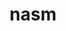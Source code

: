 ---
title: "nasm"
layout: cache
categories: [package, develop]
meta: {"compilers": ["apple-clang@=15.0.0", "gcc@=10.2.1", "gcc@=10.5.0", "gcc@=11.1.0", "gcc@=11.4.0", "gcc@=12.4.0", "gcc@=13.2.0", "gcc@=13.3.0", "gcc@=7.3.1", "gcc@=7.5.0", "gcc@=9.4.0", "msvc@=19.39.33523", "oneapi@=2024.1.0", "oneapi@=2024.2.1"], "num_specs": 44, "num_specs_by_stack": {"aws-isc": 1, "aws-isc-aarch64": 1, "aws-pcluster-neoverse_v1": 3, "aws-pcluster-x86_64_v4": 6, "data-vis-sdk": 3, "developer-tools": 1, "developer-tools-aarch64-linux-gnu": 3, "developer-tools-darwin": 1, "developer-tools-manylinux2014": 1, "developer-tools-x86_64_v3-linux-gnu": 3, "e4s": 3, "e4s-neoverse-v2": 3, "e4s-neoverse_v1": 1, "e4s-oneapi": 3, "e4s-power": 1, "e4s-rocm-external": 3, "hep": 3, "ml-darwin-aarch64-mps": 1, "ml-linux-aarch64-cpu": 3, "ml-linux-aarch64-cuda": 3, "ml-linux-x86_64-cpu": 3, "ml-linux-x86_64-cuda": 3, "radiuss": 3, "root": 44, "windows-vis": 1}, "oss": ["amzn2", "centos7", "rhel8", "ubuntu18.04", "ubuntu20.04", "ubuntu22.04", "ubuntu24.04", "ventura", "windows10.0.20348"], "platforms": ["darwin", "linux", "windows"], "stacks": ["aws-isc", "aws-isc-aarch64", "aws-pcluster-neoverse_v1", "aws-pcluster-x86_64_v4", "data-vis-sdk", "developer-tools", "developer-tools-aarch64-linux-gnu", "developer-tools-darwin", "developer-tools-manylinux2014", "developer-tools-x86_64_v3-linux-gnu", "e4s", "e4s-neoverse-v2", "e4s-neoverse_v1", "e4s-oneapi", "e4s-power", "e4s-rocm-external", "hep", "ml-darwin-aarch64-mps", "ml-linux-aarch64-cpu", "ml-linux-aarch64-cuda", "ml-linux-x86_64-cpu", "ml-linux-x86_64-cuda", "radiuss", "root", "windows-vis"], "targets": ["aarch64", "neoverse_v1", "neoverse_v2", "ppc64le", "x86_64", "x86_64_v3", "x86_64_v4"], "versions": ["2.15.05", "2.16.03"]}
spec_details: [{"compiler": "apple-clang@=15.0.0", "hash": "erc4nlsdtv3m4ckuhkph6c63hcxycgs4", "os": "ventura", "platform": "darwin", "size": "-", "stacks": ["developer-tools-darwin", "ml-darwin-aarch64-mps", "root"], "tarball": "https://binaries.spack.io/develop/build_cache/darwin-ventura-aarch64/apple-clang-15.0.0/nasm-2.16.03/darwin-ventura-aarch64-apple-clang-15.0.0-nasm-2.16.03-erc4nlsdtv3m4ckuhkph6c63hcxycgs4.spack", "target": "aarch64", "variants": ["build_system=autotools"], "versions": ["2.16.03"]}, {"compiler": "gcc@=7.3.1", "hash": "yygkeq4m6lupnrrnr6ywazihfpfij7rl", "os": "amzn2", "platform": "linux", "size": "-", "stacks": ["aws-isc-aarch64", "root"], "tarball": "https://binaries.spack.io/develop/build_cache/linux-amzn2-aarch64/gcc-7.3.1/nasm-2.16.03/linux-amzn2-aarch64-gcc-7.3.1-nasm-2.16.03-yygkeq4m6lupnrrnr6ywazihfpfij7rl.spack", "target": "aarch64", "variants": ["build_system=autotools"], "versions": ["2.16.03"]}, {"compiler": "gcc@=12.4.0", "hash": "zxd34bamvio3f7hb27h5g3lzwx47b75q", "os": "amzn2", "platform": "linux", "size": "-", "stacks": ["aws-pcluster-neoverse_v1", "root"], "tarball": "https://binaries.spack.io/develop/build_cache/linux-amzn2-neoverse_v1/gcc-12.4.0/nasm-2.16.03/linux-amzn2-neoverse_v1-gcc-12.4.0-nasm-2.16.03-zxd34bamvio3f7hb27h5g3lzwx47b75q.spack", "target": "neoverse_v1", "variants": ["build_system=autotools"], "versions": ["2.16.03"]}, {"compiler": "gcc@=12.4.0", "hash": "hyuqo64hcr6krbz47xvvx65roicxumht", "os": "amzn2", "platform": "linux", "size": "-", "stacks": ["aws-pcluster-neoverse_v1", "root"], "tarball": "https://binaries.spack.io/develop/build_cache/linux-amzn2-neoverse_v1/gcc-12.4.0/nasm-2.16.03/linux-amzn2-neoverse_v1-gcc-12.4.0-nasm-2.16.03-hyuqo64hcr6krbz47xvvx65roicxumht.spack", "target": "neoverse_v1", "variants": ["build_system=autotools"], "versions": ["2.16.03"]}, {"compiler": "gcc@=12.4.0", "hash": "gdbsooxtjzkkkbf7ljduuaeowjwdwwtb", "os": "amzn2", "platform": "linux", "size": "-", "stacks": ["aws-pcluster-neoverse_v1", "root"], "tarball": "https://binaries.spack.io/develop/build_cache/linux-amzn2-neoverse_v1/gcc-12.4.0/nasm-2.16.03/linux-amzn2-neoverse_v1-gcc-12.4.0-nasm-2.16.03-gdbsooxtjzkkkbf7ljduuaeowjwdwwtb.spack", "target": "neoverse_v1", "variants": ["build_system=autotools"], "versions": ["2.16.03"]}, {"compiler": "gcc@=7.3.1", "hash": "uv3sp3mlzrp3sntpcc4wvnlh37rzungs", "os": "amzn2", "platform": "linux", "size": "-", "stacks": ["aws-isc", "root"], "tarball": "https://binaries.spack.io/develop/build_cache/linux-amzn2-x86_64_v3/gcc-7.3.1/nasm-2.16.03/linux-amzn2-x86_64_v3-gcc-7.3.1-nasm-2.16.03-uv3sp3mlzrp3sntpcc4wvnlh37rzungs.spack", "target": "x86_64_v3", "variants": ["build_system=autotools"], "versions": ["2.16.03"]}, {"compiler": "oneapi@=2024.1.0", "hash": "y6v35u6cc66szsnlrv4gjmmx445gg5au", "os": "amzn2", "platform": "linux", "size": "-", "stacks": ["aws-pcluster-x86_64_v4", "root"], "tarball": "https://binaries.spack.io/develop/build_cache/linux-amzn2-x86_64_v3/oneapi-2024.1.0/nasm-2.16.03/linux-amzn2-x86_64_v3-oneapi-2024.1.0-nasm-2.16.03-y6v35u6cc66szsnlrv4gjmmx445gg5au.spack", "target": "x86_64_v3", "variants": ["build_system=autotools"], "versions": ["2.16.03"]}, {"compiler": "oneapi@=2024.1.0", "hash": "uwrqk3pqreb63nyxd66rkf4d3gkmame2", "os": "amzn2", "platform": "linux", "size": "-", "stacks": ["aws-pcluster-x86_64_v4", "root"], "tarball": "https://binaries.spack.io/develop/build_cache/linux-amzn2-x86_64_v3/oneapi-2024.1.0/nasm-2.16.03/linux-amzn2-x86_64_v3-oneapi-2024.1.0-nasm-2.16.03-uwrqk3pqreb63nyxd66rkf4d3gkmame2.spack", "target": "x86_64_v3", "variants": ["build_system=autotools"], "versions": ["2.16.03"]}, {"compiler": "oneapi@=2024.1.0", "hash": "catanx66udmv46mcx3pw2htxo2zntl5y", "os": "amzn2", "platform": "linux", "size": "-", "stacks": ["aws-pcluster-x86_64_v4", "root"], "tarball": "https://binaries.spack.io/develop/build_cache/linux-amzn2-x86_64_v3/oneapi-2024.1.0/nasm-2.16.03/linux-amzn2-x86_64_v3-oneapi-2024.1.0-nasm-2.16.03-catanx66udmv46mcx3pw2htxo2zntl5y.spack", "target": "x86_64_v3", "variants": ["build_system=autotools"], "versions": ["2.16.03"]}, {"compiler": "oneapi@=2024.1.0", "hash": "gabydbyny3q5di36xwfy224ipty3sliu", "os": "amzn2", "platform": "linux", "size": "-", "stacks": ["aws-pcluster-x86_64_v4", "root"], "tarball": "https://binaries.spack.io/develop/build_cache/linux-amzn2-x86_64_v4/oneapi-2024.1.0/nasm-2.16.03/linux-amzn2-x86_64_v4-oneapi-2024.1.0-nasm-2.16.03-gabydbyny3q5di36xwfy224ipty3sliu.spack", "target": "x86_64_v4", "variants": ["build_system=autotools"], "versions": ["2.16.03"]}, {"compiler": "oneapi@=2024.1.0", "hash": "oxdzvfkt656k6tbxursj7mxxvrvmpfsq", "os": "amzn2", "platform": "linux", "size": "-", "stacks": ["aws-pcluster-x86_64_v4", "root"], "tarball": "https://binaries.spack.io/develop/build_cache/linux-amzn2-x86_64_v4/oneapi-2024.1.0/nasm-2.16.03/linux-amzn2-x86_64_v4-oneapi-2024.1.0-nasm-2.16.03-oxdzvfkt656k6tbxursj7mxxvrvmpfsq.spack", "target": "x86_64_v4", "variants": ["build_system=autotools"], "versions": ["2.16.03"]}, {"compiler": "oneapi@=2024.1.0", "hash": "q5hzxgn3hacoeazouyxp5r3k76mi4c7i", "os": "amzn2", "platform": "linux", "size": "-", "stacks": ["aws-pcluster-x86_64_v4", "root"], "tarball": "https://binaries.spack.io/develop/build_cache/linux-amzn2-x86_64_v4/oneapi-2024.1.0/nasm-2.16.03/linux-amzn2-x86_64_v4-oneapi-2024.1.0-nasm-2.16.03-q5hzxgn3hacoeazouyxp5r3k76mi4c7i.spack", "target": "x86_64_v4", "variants": ["build_system=autotools"], "versions": ["2.16.03"]}, {"compiler": "gcc@=10.2.1", "hash": "yhpmotjfty53bimub4q4qdct6jcqrpdd", "os": "centos7", "platform": "linux", "size": "-", "stacks": ["developer-tools-manylinux2014", "root"], "tarball": "https://binaries.spack.io/develop/build_cache/linux-centos7-x86_64_v3/gcc-10.2.1/nasm-2.16.03/linux-centos7-x86_64_v3-gcc-10.2.1-nasm-2.16.03-yhpmotjfty53bimub4q4qdct6jcqrpdd.spack", "target": "x86_64_v3", "variants": ["build_system=autotools"], "versions": ["2.16.03"]}, {"compiler": "gcc@=10.5.0", "hash": "w3j6oei6wfdbuj3hd6af2avrlpfbymbp", "os": "centos7", "platform": "linux", "size": "-", "stacks": ["developer-tools-x86_64_v3-linux-gnu", "root"], "tarball": "https://binaries.spack.io/develop/build_cache/linux-centos7-x86_64_v3/gcc-10.5.0/nasm-2.16.03/linux-centos7-x86_64_v3-gcc-10.5.0-nasm-2.16.03-w3j6oei6wfdbuj3hd6af2avrlpfbymbp.spack", "target": "x86_64_v3", "variants": ["build_system=autotools"], "versions": ["2.16.03"]}, {"compiler": "gcc@=10.5.0", "hash": "kyihuyxj3adzh72cou2d6jx7ylxsdz52", "os": "centos7", "platform": "linux", "size": "-", "stacks": ["developer-tools-x86_64_v3-linux-gnu", "root"], "tarball": "https://binaries.spack.io/develop/build_cache/linux-centos7-x86_64_v3/gcc-10.5.0/nasm-2.16.03/linux-centos7-x86_64_v3-gcc-10.5.0-nasm-2.16.03-kyihuyxj3adzh72cou2d6jx7ylxsdz52.spack", "target": "x86_64_v3", "variants": ["build_system=autotools"], "versions": ["2.16.03"]}, {"compiler": "gcc@=10.5.0", "hash": "5biqajmxe2wk3zmuzbt2xo5s4scicvct", "os": "centos7", "platform": "linux", "size": "-", "stacks": ["developer-tools-x86_64_v3-linux-gnu", "root"], "tarball": "https://binaries.spack.io/develop/build_cache/linux-centos7-x86_64_v3/gcc-10.5.0/nasm-2.16.03/linux-centos7-x86_64_v3-gcc-10.5.0-nasm-2.16.03-5biqajmxe2wk3zmuzbt2xo5s4scicvct.spack", "target": "x86_64_v3", "variants": ["build_system=autotools"], "versions": ["2.16.03"]}, {"compiler": "gcc@=13.3.0", "hash": "qmhq7pboy2itfwkbb3gj2xtvxmeg6bkx", "os": "rhel8", "platform": "linux", "size": "-", "stacks": ["developer-tools-aarch64-linux-gnu", "root"], "tarball": "https://binaries.spack.io/develop/build_cache/linux-rhel8-aarch64/gcc-13.3.0/nasm-2.16.03/linux-rhel8-aarch64-gcc-13.3.0-nasm-2.16.03-qmhq7pboy2itfwkbb3gj2xtvxmeg6bkx.spack", "target": "aarch64", "variants": ["build_system=autotools"], "versions": ["2.16.03"]}, {"compiler": "gcc@=13.3.0", "hash": "3v2zvjleunmpmldloaczcobr4ru555es", "os": "rhel8", "platform": "linux", "size": "-", "stacks": ["developer-tools-aarch64-linux-gnu", "root"], "tarball": "https://binaries.spack.io/develop/build_cache/linux-rhel8-aarch64/gcc-13.3.0/nasm-2.16.03/linux-rhel8-aarch64-gcc-13.3.0-nasm-2.16.03-3v2zvjleunmpmldloaczcobr4ru555es.spack", "target": "aarch64", "variants": ["build_system=autotools"], "versions": ["2.16.03"]}, {"compiler": "gcc@=13.3.0", "hash": "j2ul4xjju2jx4bnp2t3iin5dm3ojeevm", "os": "rhel8", "platform": "linux", "size": "-", "stacks": ["developer-tools-aarch64-linux-gnu", "root"], "tarball": "https://binaries.spack.io/develop/build_cache/linux-rhel8-aarch64/gcc-13.3.0/nasm-2.16.03/linux-rhel8-aarch64-gcc-13.3.0-nasm-2.16.03-j2ul4xjju2jx4bnp2t3iin5dm3ojeevm.spack", "target": "aarch64", "variants": ["build_system=autotools"], "versions": ["2.16.03"]}, {"compiler": "gcc@=7.5.0", "hash": "viv3vbklfpyl5rzcvfjj22ttgllaxmis", "os": "ubuntu18.04", "platform": "linux", "size": "-", "stacks": ["developer-tools", "root"], "tarball": "https://binaries.spack.io/develop/build_cache/linux-ubuntu18.04-x86_64_v3/gcc-7.5.0/nasm-2.15.05/linux-ubuntu18.04-x86_64_v3-gcc-7.5.0-nasm-2.15.05-viv3vbklfpyl5rzcvfjj22ttgllaxmis.spack", "target": "x86_64_v3", "variants": ["build_system=autotools"], "versions": ["2.15.05"]}, {"compiler": "gcc@=7.5.0", "hash": "fcwkzam4rdg3ncria2xtfgsq5y6w23j6", "os": "ubuntu18.04", "platform": "linux", "size": "-", "stacks": ["radiuss", "root"], "tarball": "https://binaries.spack.io/develop/build_cache/linux-ubuntu18.04-x86_64_v3/gcc-7.5.0/nasm-2.16.03/linux-ubuntu18.04-x86_64_v3-gcc-7.5.0-nasm-2.16.03-fcwkzam4rdg3ncria2xtfgsq5y6w23j6.spack", "target": "x86_64_v3", "variants": ["build_system=autotools"], "versions": ["2.16.03"]}, {"compiler": "gcc@=7.5.0", "hash": "37kpxhrmrkk33ytokjlwwavcwonghbjw", "os": "ubuntu18.04", "platform": "linux", "size": "-", "stacks": ["radiuss", "root"], "tarball": "https://binaries.spack.io/develop/build_cache/linux-ubuntu18.04-x86_64_v3/gcc-7.5.0/nasm-2.16.03/linux-ubuntu18.04-x86_64_v3-gcc-7.5.0-nasm-2.16.03-37kpxhrmrkk33ytokjlwwavcwonghbjw.spack", "target": "x86_64_v3", "variants": ["build_system=autotools"], "versions": ["2.16.03"]}, {"compiler": "gcc@=7.5.0", "hash": "c5pi3oxsj5lcli5tolws5fknbrmtu26n", "os": "ubuntu18.04", "platform": "linux", "size": "-", "stacks": ["radiuss", "root"], "tarball": "https://binaries.spack.io/develop/build_cache/linux-ubuntu18.04-x86_64_v3/gcc-7.5.0/nasm-2.16.03/linux-ubuntu18.04-x86_64_v3-gcc-7.5.0-nasm-2.16.03-c5pi3oxsj5lcli5tolws5fknbrmtu26n.spack", "target": "x86_64_v3", "variants": ["build_system=autotools"], "versions": ["2.16.03"]}, {"compiler": "gcc@=9.4.0", "hash": "bs2qnrul6budzrmxjprwor6j6thc4wlq", "os": "ubuntu20.04", "platform": "linux", "size": "-", "stacks": ["e4s-power", "root"], "tarball": "https://binaries.spack.io/develop/build_cache/linux-ubuntu20.04-ppc64le/gcc-9.4.0/nasm-2.16.03/linux-ubuntu20.04-ppc64le-gcc-9.4.0-nasm-2.16.03-bs2qnrul6budzrmxjprwor6j6thc4wlq.spack", "target": "ppc64le", "variants": ["build_system=autotools"], "versions": ["2.16.03"]}, {"compiler": "gcc@=11.1.0", "hash": "5ujt2ajukjubphknlmahc3ie2pcjcdr2", "os": "ubuntu20.04", "platform": "linux", "size": "-", "stacks": ["data-vis-sdk", "root"], "tarball": "https://binaries.spack.io/develop/build_cache/linux-ubuntu20.04-x86_64_v3/gcc-11.1.0/nasm-2.16.03/linux-ubuntu20.04-x86_64_v3-gcc-11.1.0-nasm-2.16.03-5ujt2ajukjubphknlmahc3ie2pcjcdr2.spack", "target": "x86_64_v3", "variants": ["build_system=autotools"], "versions": ["2.16.03"]}, {"compiler": "gcc@=11.1.0", "hash": "gjfbnvirt4qc36othvpo7lmkhp5iz7dz", "os": "ubuntu20.04", "platform": "linux", "size": "-", "stacks": ["data-vis-sdk", "root"], "tarball": "https://binaries.spack.io/develop/build_cache/linux-ubuntu20.04-x86_64_v3/gcc-11.1.0/nasm-2.16.03/linux-ubuntu20.04-x86_64_v3-gcc-11.1.0-nasm-2.16.03-gjfbnvirt4qc36othvpo7lmkhp5iz7dz.spack", "target": "x86_64_v3", "variants": ["build_system=autotools"], "versions": ["2.16.03"]}, {"compiler": "gcc@=11.1.0", "hash": "zlcm2jdbezwtsjtbbug75t7lnqgxgu2o", "os": "ubuntu20.04", "platform": "linux", "size": "-", "stacks": ["data-vis-sdk", "root"], "tarball": "https://binaries.spack.io/develop/build_cache/linux-ubuntu20.04-x86_64_v3/gcc-11.1.0/nasm-2.16.03/linux-ubuntu20.04-x86_64_v3-gcc-11.1.0-nasm-2.16.03-zlcm2jdbezwtsjtbbug75t7lnqgxgu2o.spack", "target": "x86_64_v3", "variants": ["build_system=autotools"], "versions": ["2.16.03"]}, {"compiler": "gcc@=11.4.0", "hash": "vrt6x4vql4sblmftc7ripvh6q4xkn3ra", "os": "ubuntu22.04", "platform": "linux", "size": "-", "stacks": ["e4s-neoverse_v1", "root"], "tarball": "https://binaries.spack.io/develop/build_cache/linux-ubuntu22.04-neoverse_v1/gcc-11.4.0/nasm-2.16.03/linux-ubuntu22.04-neoverse_v1-gcc-11.4.0-nasm-2.16.03-vrt6x4vql4sblmftc7ripvh6q4xkn3ra.spack", "target": "neoverse_v1", "variants": ["build_system=autotools"], "versions": ["2.16.03"]}, {"compiler": "gcc@=11.4.0", "hash": "6lbfvmlwdhw2ign76vicskacffs7nubq", "os": "ubuntu22.04", "platform": "linux", "size": "-", "stacks": ["e4s-neoverse-v2", "root"], "tarball": "https://binaries.spack.io/develop/build_cache/linux-ubuntu22.04-neoverse_v2/gcc-11.4.0/nasm-2.16.03/linux-ubuntu22.04-neoverse_v2-gcc-11.4.0-nasm-2.16.03-6lbfvmlwdhw2ign76vicskacffs7nubq.spack", "target": "neoverse_v2", "variants": ["build_system=autotools"], "versions": ["2.16.03"]}, {"compiler": "gcc@=11.4.0", "hash": "o3p6j74sedpdmjpgsqvq3mv3bs3cfefk", "os": "ubuntu22.04", "platform": "linux", "size": "-", "stacks": ["e4s-neoverse-v2", "root"], "tarball": "https://binaries.spack.io/develop/build_cache/linux-ubuntu22.04-neoverse_v2/gcc-11.4.0/nasm-2.16.03/linux-ubuntu22.04-neoverse_v2-gcc-11.4.0-nasm-2.16.03-o3p6j74sedpdmjpgsqvq3mv3bs3cfefk.spack", "target": "neoverse_v2", "variants": ["build_system=autotools"], "versions": ["2.16.03"]}, {"compiler": "gcc@=11.4.0", "hash": "4vcamdrxj4vjt22oh5fxsprbi5walijr", "os": "ubuntu22.04", "platform": "linux", "size": "-", "stacks": ["e4s-neoverse-v2", "root"], "tarball": "https://binaries.spack.io/develop/build_cache/linux-ubuntu22.04-neoverse_v2/gcc-11.4.0/nasm-2.16.03/linux-ubuntu22.04-neoverse_v2-gcc-11.4.0-nasm-2.16.03-4vcamdrxj4vjt22oh5fxsprbi5walijr.spack", "target": "neoverse_v2", "variants": ["build_system=autotools"], "versions": ["2.16.03"]}, {"compiler": "gcc@=11.4.0", "hash": "wk5j4c3yudfqpojescy5i3qobdkv662i", "os": "ubuntu22.04", "platform": "linux", "size": "-", "stacks": ["e4s", "e4s-rocm-external", "hep", "root"], "tarball": "https://binaries.spack.io/develop/build_cache/linux-ubuntu22.04-x86_64_v3/gcc-11.4.0/nasm-2.16.03/linux-ubuntu22.04-x86_64_v3-gcc-11.4.0-nasm-2.16.03-wk5j4c3yudfqpojescy5i3qobdkv662i.spack", "target": "x86_64_v3", "variants": ["build_system=autotools"], "versions": ["2.16.03"]}, {"compiler": "gcc@=11.4.0", "hash": "2u2ce6nafei5tfooahqc7yyxttjqmvyw", "os": "ubuntu22.04", "platform": "linux", "size": "-", "stacks": ["e4s", "e4s-rocm-external", "hep", "root"], "tarball": "https://binaries.spack.io/develop/build_cache/linux-ubuntu22.04-x86_64_v3/gcc-11.4.0/nasm-2.16.03/linux-ubuntu22.04-x86_64_v3-gcc-11.4.0-nasm-2.16.03-2u2ce6nafei5tfooahqc7yyxttjqmvyw.spack", "target": "x86_64_v3", "variants": ["build_system=autotools"], "versions": ["2.16.03"]}, {"compiler": "gcc@=11.4.0", "hash": "eppm2si552oex4fihnotvnjwlnvyleil", "os": "ubuntu22.04", "platform": "linux", "size": "-", "stacks": ["e4s", "e4s-rocm-external", "hep", "root"], "tarball": "https://binaries.spack.io/develop/build_cache/linux-ubuntu22.04-x86_64_v3/gcc-11.4.0/nasm-2.16.03/linux-ubuntu22.04-x86_64_v3-gcc-11.4.0-nasm-2.16.03-eppm2si552oex4fihnotvnjwlnvyleil.spack", "target": "x86_64_v3", "variants": ["build_system=autotools"], "versions": ["2.16.03"]}, {"compiler": "oneapi@=2024.2.1", "hash": "jjf7evuvyemlhrldv53cel4ufzfhxfba", "os": "ubuntu22.04", "platform": "linux", "size": "-", "stacks": ["e4s-oneapi", "root"], "tarball": "https://binaries.spack.io/develop/build_cache/linux-ubuntu22.04-x86_64_v3/oneapi-2024.2.1/nasm-2.16.03/linux-ubuntu22.04-x86_64_v3-oneapi-2024.2.1-nasm-2.16.03-jjf7evuvyemlhrldv53cel4ufzfhxfba.spack", "target": "x86_64_v3", "variants": ["build_system=autotools"], "versions": ["2.16.03"]}, {"compiler": "oneapi@=2024.2.1", "hash": "wwxsehfvylkgu3ire23uyizbrvn32bnm", "os": "ubuntu22.04", "platform": "linux", "size": "-", "stacks": ["e4s-oneapi", "root"], "tarball": "https://binaries.spack.io/develop/build_cache/linux-ubuntu22.04-x86_64_v3/oneapi-2024.2.1/nasm-2.16.03/linux-ubuntu22.04-x86_64_v3-oneapi-2024.2.1-nasm-2.16.03-wwxsehfvylkgu3ire23uyizbrvn32bnm.spack", "target": "x86_64_v3", "variants": ["build_system=autotools"], "versions": ["2.16.03"]}, {"compiler": "oneapi@=2024.2.1", "hash": "gjlmsqmf4gaqzbd4dv7fv6fh7nbfowb3", "os": "ubuntu22.04", "platform": "linux", "size": "-", "stacks": ["e4s-oneapi", "root"], "tarball": "https://binaries.spack.io/develop/build_cache/linux-ubuntu22.04-x86_64_v3/oneapi-2024.2.1/nasm-2.16.03/linux-ubuntu22.04-x86_64_v3-oneapi-2024.2.1-nasm-2.16.03-gjlmsqmf4gaqzbd4dv7fv6fh7nbfowb3.spack", "target": "x86_64_v3", "variants": ["build_system=autotools"], "versions": ["2.16.03"]}, {"compiler": "gcc@=13.2.0", "hash": "k63v2a57ljqipxnrp7lpiwjq6jus4ov3", "os": "ubuntu24.04", "platform": "linux", "size": "-", "stacks": ["ml-linux-aarch64-cpu", "ml-linux-aarch64-cuda", "root"], "tarball": "https://binaries.spack.io/develop/build_cache/linux-ubuntu24.04-aarch64/gcc-13.2.0/nasm-2.16.03/linux-ubuntu24.04-aarch64-gcc-13.2.0-nasm-2.16.03-k63v2a57ljqipxnrp7lpiwjq6jus4ov3.spack", "target": "aarch64", "variants": ["build_system=autotools"], "versions": ["2.16.03"]}, {"compiler": "gcc@=13.2.0", "hash": "dfupqrrtjgaecrsrai7tl4elp5dlut3s", "os": "ubuntu24.04", "platform": "linux", "size": "-", "stacks": ["ml-linux-aarch64-cpu", "ml-linux-aarch64-cuda", "root"], "tarball": "https://binaries.spack.io/develop/build_cache/linux-ubuntu24.04-aarch64/gcc-13.2.0/nasm-2.16.03/linux-ubuntu24.04-aarch64-gcc-13.2.0-nasm-2.16.03-dfupqrrtjgaecrsrai7tl4elp5dlut3s.spack", "target": "aarch64", "variants": ["build_system=autotools"], "versions": ["2.16.03"]}, {"compiler": "gcc@=13.2.0", "hash": "smexsbbzbdp2uu2shxlv4h62kje4kwpe", "os": "ubuntu24.04", "platform": "linux", "size": "-", "stacks": ["ml-linux-aarch64-cpu", "ml-linux-aarch64-cuda", "root"], "tarball": "https://binaries.spack.io/develop/build_cache/linux-ubuntu24.04-aarch64/gcc-13.2.0/nasm-2.16.03/linux-ubuntu24.04-aarch64-gcc-13.2.0-nasm-2.16.03-smexsbbzbdp2uu2shxlv4h62kje4kwpe.spack", "target": "aarch64", "variants": ["build_system=autotools"], "versions": ["2.16.03"]}, {"compiler": "gcc@=13.2.0", "hash": "hv3nlhd2nxrhjzxhcioubdxhzr7r7mje", "os": "ubuntu24.04", "platform": "linux", "size": "-", "stacks": ["ml-linux-x86_64-cpu", "ml-linux-x86_64-cuda", "root"], "tarball": "https://binaries.spack.io/develop/build_cache/linux-ubuntu24.04-x86_64_v3/gcc-13.2.0/nasm-2.16.03/linux-ubuntu24.04-x86_64_v3-gcc-13.2.0-nasm-2.16.03-hv3nlhd2nxrhjzxhcioubdxhzr7r7mje.spack", "target": "x86_64_v3", "variants": ["build_system=autotools"], "versions": ["2.16.03"]}, {"compiler": "gcc@=13.2.0", "hash": "7a2aaikt4cppn2cn7kbz36chkac22xjc", "os": "ubuntu24.04", "platform": "linux", "size": "-", "stacks": ["ml-linux-x86_64-cpu", "ml-linux-x86_64-cuda", "root"], "tarball": "https://binaries.spack.io/develop/build_cache/linux-ubuntu24.04-x86_64_v3/gcc-13.2.0/nasm-2.16.03/linux-ubuntu24.04-x86_64_v3-gcc-13.2.0-nasm-2.16.03-7a2aaikt4cppn2cn7kbz36chkac22xjc.spack", "target": "x86_64_v3", "variants": ["build_system=autotools"], "versions": ["2.16.03"]}, {"compiler": "gcc@=13.2.0", "hash": "u5zyv7bnjy4hbqgvojjdsaa6otw5lmsw", "os": "ubuntu24.04", "platform": "linux", "size": "-", "stacks": ["ml-linux-x86_64-cpu", "ml-linux-x86_64-cuda", "root"], "tarball": "https://binaries.spack.io/develop/build_cache/linux-ubuntu24.04-x86_64_v3/gcc-13.2.0/nasm-2.16.03/linux-ubuntu24.04-x86_64_v3-gcc-13.2.0-nasm-2.16.03-u5zyv7bnjy4hbqgvojjdsaa6otw5lmsw.spack", "target": "x86_64_v3", "variants": ["build_system=autotools"], "versions": ["2.16.03"]}, {"compiler": "msvc@=19.39.33523", "hash": "ayoxt4xwkziuban4qhcrhjl376yiqhwh", "os": "windows10.0.20348", "platform": "windows", "size": "-", "stacks": ["root", "windows-vis"], "tarball": "https://binaries.spack.io/develop/build_cache/windows-windows10.0.20348-x86_64/msvc-19.39.33523/nasm-2.16.03/windows-windows10.0.20348-x86_64-msvc-19.39.33523-nasm-2.16.03-ayoxt4xwkziuban4qhcrhjl376yiqhwh.spack", "target": "x86_64", "variants": ["build_system=generic"], "versions": ["2.16.03"]}]
---